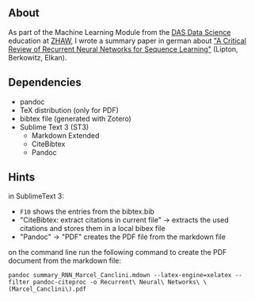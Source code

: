 ## About
As part of the Machine Learning Module from the [DAS Data Science](https://weiterbildung.zhaw.ch/de/school-of-engineering/programm/das-data-science.html) education at [ZHAW](https://www.zhaw.ch), I wrote a summary paper in german about ["A Critical Review of Recurrent Neural Networks for Sequence Learning"](http://arxiv.org/abs/1506.00019) (Lipton, Berkowitz, Elkan).

## Dependencies
* pandoc
* TeX distribution (only for PDF)
* bibtex file (generated with Zotero)
* Sublime Text 3 (ST3)
  * Markdown Extended
  * CiteBibtex
  * Pandoc

## Hints
in SublimeText 3:
* `F10` shows the entries from the bibtex.bib
* "CiteBibtex: extract citations in current file" -> extracts the used citations and stores them in a local bibex file
* "Pandoc" -> "PDF" creates the PDF file from the markdown file

on the command line run the following command to create the PDF document from the markdown file:
```
pandoc summary_RNN_Marcel_Canclini.mdown --latex-engine=xelatex --filter pandoc-citeproc -o Recurrent\ Neural\ Networks\ \(Marcel_Canclini\).pdf
```
